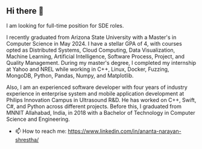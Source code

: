 ## Hi there 👋
I am looking for full-time position for SDE roles.

I recently graduated from Arizona State University with a Master's in Computer Science in May 2024. I have a stellar GPA of 4, with courses opted as Distributed Systems, Cloud Computing, Data Visualization, Machine Learning, Artificial Intelligence, Software Process, Project, and Quality Management. During my master's degree, I completed my internship at Yahoo and NREL while working in C++, Linux, Docker, Fuzzing, MongoDB, Python, Pandas, Numpy, and Matplotlib. 

Also, I am an experienced software developer with four years of industry experience in enterprise system and mobile application development at Philips Innovation Campus in Ultrasound R&D. He has worked on C++, Swift, C#, and Python across different projects. Before this, I graduated from MNNIT Allahabad, India, in 2018 with a Bachelor of Technology in Computer Science and Engineering.

- 📫 How to reach me: https://www.linkedin.com/in/ananta-narayan-shrestha/


<!--
**iantei/iantei** is a ✨ _special_ ✨ repository because its `README.md` (this file) appears on your GitHub profile.

Here are some ideas to get you started:

- 🔭 I’m currently working on ...
- 🌱 I’m currently learning ...
- 👯 I’m looking to collaborate on ...
- 🤔 I’m looking for help with ...
- 💬 Ask me about ...
- 📫 How to reach me: ...
- 😄 Pronouns: ...
- ⚡ Fun fact: ...
-->
